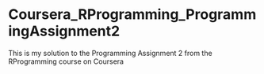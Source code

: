 # Coursera_RProgramming_ProgrammingAssignment2
This is my solution to the Programming Assignment 2 from the RProgramming course on Coursera
